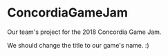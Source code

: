 # ConcordiaGameJam
Our team's project for the 2018 Concordia Game Jam.

We should change the title to our game's name. :)
